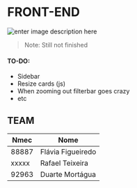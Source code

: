 # FRONT-END
![enter image description here](https://img.icons8.com/plasticine/2x/html.png)


> Note: Still not finished

#### TO-DO:
- Sidebar
- Resize cards (js)
- When zooming out filterbar goes crazy
- etc

	

## TEAM
|Nmec| Nome |
|--|--|
| 88887 | Flávia Figueiredo |
| xxxxx | Rafael Teixeira |
| 92963 | Duarte Mortágua


